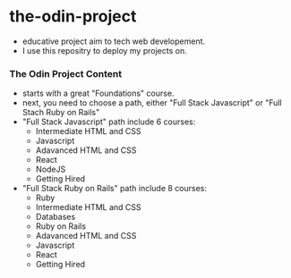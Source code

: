 # the-odin-project
- educative project aim to tech web developement.
- I use this repositry to deploy my projects on.

### The Odin Project Content
- starts with a great "Foundations" course.
- next, you need to choose a path, either "Full Stack Javascript" or "Full Stach Ruby on Rails"
- "Full Stack Javascript" path include 6 courses:
    - Intermediate HTML and CSS
    - Javascript
    - Adavanced HTML and CSS
    - React
    - NodeJS
    - Getting Hired
- "Full Stack Ruby on Rails" path include 8 courses:
    - Ruby
    - Intermediate HTML and CSS
    - Databases
    - Ruby on Rails
    - Adavanced HTML and CSS
    - Javascript
    - React
    - Getting Hired
